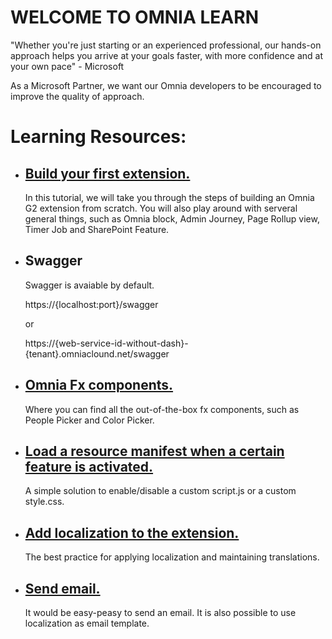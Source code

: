 # WELCOME TO OMNIA LEARN

"Whether you're just starting or an experienced professional, our hands-on approach helps you arrive at your goals faster, with more confidence and at your own pace" - Microsoft

As a Microsoft Partner, we want our Omnia developers to be encouraged to improve the quality of approach. 

# Learning Resources:

- ## [Build your first extension.](../first-extension#build-your-first-extension-like-a-boss)

    In this tutorial, we will take you through the steps of building an Omnia G2 extension from scratch. You will also play around with serveral general things, such as Omnia block, Admin Journey, Page Rollup view, Timer Job and SharePoint Feature.

- ## Swagger

    Swagger is avaiable by default.
    
     https://{localhost:port}/swagger
    
     or 
     
     https://{web-service-id-without-dash}-{tenant}.omniaclound.net/swagger

- ## [Omnia Fx components.]()

    Where you can find all the out-of-the-box fx components, such as People Picker and Color Picker.

- ## [Load a resource manifest when a certain feature is activated.]()

    A simple solution to enable/disable a custom script.js or a custom style.css.

- ## [Add localization to the extension.]()

    The best practice for applying localization and maintaining translations.
  
- ## [Send email.]()

    It would be easy-peasy to send an email. It is also possible to use localization as email template.

